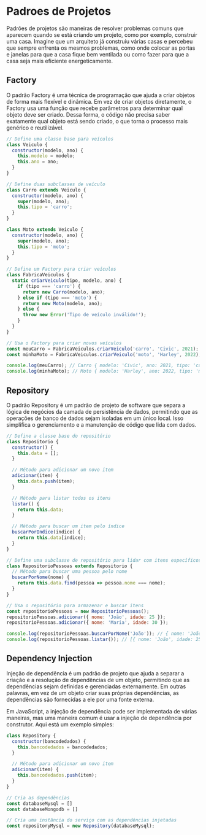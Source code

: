 # Padroes de Projetos
Padrões de projetos são maneiras de resolver problemas comuns que aparecem quando se está criando um projeto, como por exemplo, construir uma casa. Imagine que um arquiteto já construiu várias casas e percebeu que sempre enfrenta os mesmos problemas, como onde colocar as portas e janelas para que a casa fique bem ventilada ou como fazer para que a casa seja mais eficiente energeticamente.


## Factory
O padrão Factory é uma técnica de programação que ajuda a criar objetos de forma
mais flexível e dinâmica. Em vez de criar objetos diretamente, o Factory usa uma
função que recebe parâmetros para determinar qual objeto deve ser criado. Dessa
forma, o código não precisa saber exatamente qual objeto está sendo criado, o que
torna o processo mais genérico e reutilizável. 

```js
// Define uma classe base para veículos
class Veiculo {
  constructor(modelo, ano) {
    this.modelo = modelo;
    this.ano = ano;
  }
}

// Define duas subclasses de veículo
class Carro extends Veiculo {
  constructor(modelo, ano) {
    super(modelo, ano);
    this.tipo = 'carro';
  }
}

class Moto extends Veiculo {
  constructor(modelo, ano) {
    super(modelo, ano);
    this.tipo = 'moto';
  }
}

// Define um Factory para criar veículos
class FabricaVeiculos {
  static criarVeiculo(tipo, modelo, ano) {
    if (tipo === 'carro') {
      return new Carro(modelo, ano);
    } else if (tipo === 'moto') {
      return new Moto(modelo, ano);
    } else {
      throw new Error('Tipo de veículo inválido!');
    }
  }
}

// Usa o Factory para criar novos veículos
const meuCarro = FabricaVeiculos.criarVeiculo('carro', 'Civic', 2021);
const minhaMoto = FabricaVeiculos.criarVeiculo('moto', 'Harley', 2022);

console.log(meuCarro); // Carro { modelo: 'Civic', ano: 2021, tipo: 'carro' }
console.log(minhaMoto); // Moto { modelo: 'Harley', ano: 2022, tipo: 'moto' }
```

## Repository
O padrão Repository é um padrão de projeto de software que separa a lógica de negócios
da camada de persistência de dados, permitindo que as operações de banco de dados
sejam isoladas em um único local. Isso simplifica o gerenciamento e a manutenção
de código que lida com dados.


```js
// Define a classe base do repositório
class Repositorio {
  constructor() {
    this.data = [];
  }

  // Método para adicionar um novo item
  adicionar(item) {
    this.data.push(item);
  }

  // Método para listar todos os itens
  listar() {
    return this.data;
  }

  // Método para buscar um item pelo índice
  buscarPorIndice(indice) {
    return this.data[indice];
  }
}

// Define uma subclasse de repositório para lidar com itens específicos
class RepositorioPessoas extends Repositorio {
  // Método para buscar uma pessoa pelo nome
  buscarPorNome(nome) {
    return this.data.find(pessoa => pessoa.nome === nome);
  }
}

// Usa o repositório para armazenar e buscar itens
const repositorioPessoas = new RepositorioPessoas();
repositorioPessoas.adicionar({ nome: 'João', idade: 25 });
repositorioPessoas.adicionar({ nome: 'Maria', idade: 30 });

console.log(repositorioPessoas.buscarPorNome('João')); // { nome: 'João', idade: 25 }
console.log(repositorioPessoas.listar()); // [{ nome: 'João', idade: 25 }, { nome: 'Maria', idade: 30 }]
```

## Dependency Injection
Injeção de dependência é um padrão de projeto que ajuda a separar a criação e a
resolução de dependências de um objeto, permitindo que as dependências sejam definidas
e gerenciadas externamente. Em outras palavras, em vez de um objeto criar suas próprias
dependências, as dependências são fornecidas a ele por uma fonte externa.

Em JavaScript, a injeção de dependência pode ser implementada de várias maneiras,
mas uma maneira comum é usar a injeção de dependência por construtor. Aqui está um exemplo simples:

```js
class Repository {
  constructor(bancodedados) {
    this.bancodedados = bancodedados;
  }

  // Método para adicionar um novo item
  adicionar(item) {
    this.bancodedados.push(item);
  }
}

// Cria as dependências
const databaseMysql = []
const databaseMongodb = []

// Cria uma instância do serviço com as dependências injetadas
const repositoryMysql = new Repository(databaseMysql);
```
